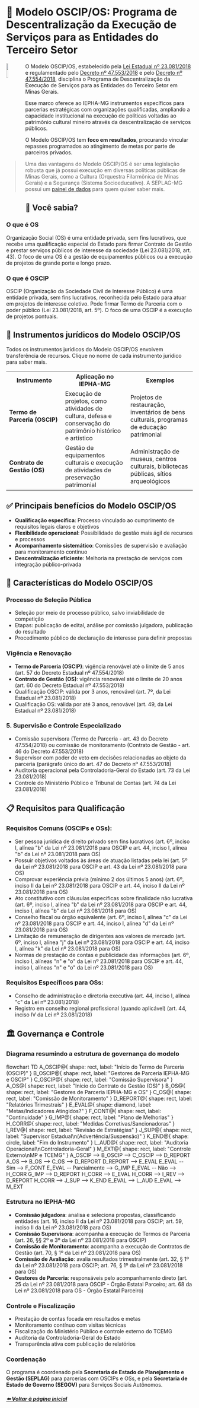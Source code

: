 # 🤝 Modelo OSCIP/OS: Programa de Descentralização da Execução de Serviços para as Entidades do Terceiro Setor

<img 
    src="https://github.com/user-attachments/assets/c7833dcc-2eaa-47bc-b3fb-8e81db286aeb" 
    align="left" 
    width="10%" 
    style="margin-right: 1px;">

O Modelo OSCIP/OS, estabelecido pela [Lei Estadual nº 23.081/2018](https://www.almg.gov.br/legislacao-mineira/LEI/23081/2018/) e regulamentado pelo [Decreto nº 47.553/2018](https://www.almg.gov.br/legislacao-mineira/DEC/47553/2018/) e pelo [Decreto nº 47.554/2018](https://www.almg.gov.br/legislacao-mineira/DEC/47554/2018/), disciplina o Programa de Descentralização da Execução de Serviços para as Entidades do Terceiro Setor em Minas Gerais.

Esse marco oferece ao IEPHA-MG instrumentos específicos para parcerias estratégicas com organizações qualificadas, ampliando a capacidade institucional na execução de políticas voltadas ao patrimônio cultural mineiro através da descentralização de serviços públicos.

O Modelo OSCIP/OS tem **foco em resultados**, procurando vincular repasses programados ao atingimento de metas por parte de parceiros privados.

> Uma das vantagens do Modelo OSCIP/OS é ser uma legislação robusta que já possui execução em diversas políticas públicas de Minas Gerais, como a Cultura (Orquestra Filarmônica de Minas Gerais) e a Segurança (Sistema Socioeducativo).
> A SEPLAG-MG possui um [painel de dados](https://app.powerbi.com/view?r=eyJrIjoiZDU4M2U2OTQtZDM5Yy00ODg3LWFlMDItNTFjM2ZkZTZmMzA4IiwidCI6ImU1ZDNhZTdjLTliMzgtNDhkZS1hMDg3LWY2NzM0YTI4NzU3NCJ9) para quem quiser saber mais.

## 🤔 Você sabia?
### **O que é OS**
Organização Social (OS) é uma entidade privada, sem fins lucrativos, que recebe uma qualificação especial do Estado para firmar Contrato de Gestão e prestar serviços públicos de interesse da sociedade (Lei 23.081/2018, art. 43).
O foco de uma OS é a gestão de equipamentos públicos ou a execução de projetos de grande porte e longo prazo.

### **O que é OSCIP**
OSCIP (Organização da Sociedade Civil de Interesse Público) é uma entidade privada, sem fins lucrativos, reconhecida pelo Estado para atuar em projetos de interesse coletivo. Pode firmar Termo de Parceria com o poder público
(Lei 23.081/2018, art. 5º). O foco de uma OSCIP é a execução de projetos pontuais.

## 💼 Instrumentos jurídicos do Modelo OSCIP/OS

Todos os instrumentos jurídicos do Modelo OSCIP/OS envolvem transferência de recursos. Clique no nome de cada instrumento jurídico para saber mais.

<table>
  <tr>
    <th width="30%">Instrumento</th>
    <th width="35%">Aplicação no IEPHA-MG</th>
    <th width="35%">Exemplos</th>
  </tr>
  <tr>
    <td><strong>Termo de Parceria (OSCIP)</strong></td>
    <td>Execução de projetos, como atividades de cultura, defesa e conservação do patrimônio histórico e artístico</td>
    <td>Projetos de restauração, inventários de bens culturais, programas de educação patrimonial</td>
  </tr>
  <tr>
    <td><strong>Contrato de Gestão (OS)</strong></td>
    <td>Gestão de equipamentos culturais e execução de atividades de preservação patrimonial</td>
    <td>Administração de museus, centros culturais, bibliotecas públicas, sítios arqueológicos</td>
  </tr>
</table>

## ✅ Principais benefícios do Modelo OSCIP/OS

- **Qualificação específica**: Processo vinculado ao cumprimento de requisitos legais claros e objetivos
- **Flexibilidade operacional**: Possibilidade de gestão mais ágil de recursos e processos
- **Acompanhamento sistemático**: Comissões de supervisão e avaliação para monitoramento contínuo
- **Descentralização eficiente**: Melhoria na prestação de serviços com integração público-privada

## 🌟 Características do Modelo OSCIP/OS

### Processo de Seleção Pública

- Seleção por meio de processo público, salvo inviabilidade de competição
- Etapas: publicação de edital, análise por comissão julgadora, publicação do resultado
- Procedimento público de declaração de interesse para definir propostas

### Vigência e Renovação

- **Termo de Parceria (OSCIP)**: vigência renovável até o limite de 5 anos (art. 57 do Decreto Estadual nº 47.554/2018)
- **Contrato de Gestão (OS)**: vigência renovável até o limite de 20 anos (art. 60 do Decreto Estadual nº 47.553/2018)
- Qualificação OSCIP: válida por 3 anos, renovável (art. 7º, da Lei Estadual nº 23.081/2018)
- Qualificação OS: válida por até 3 anos, renovável (art. 49, da Lei Estadual nº 23.081/2018)

### 5. Supervisão e Controle Especializado

- Comissão supervisora (Termo de Parceria - art. 43 do Decreto 47.554/2018) ou comissão de monitoramento (Contrato de Gestão - art. 46 do Decreto 47.553/2018)
- Supervisor com poder de veto em decisões relacionadas ao objeto da parceria (parágrafo único do art. 47 do Decreto nº 47.553/2018)
- Auditoria operacional pela Controladoria-Geral do Estado (art. 73 da Lei 23.081/2018)
- Controle do Ministério Público e Tribunal de Contas (art. 74 da Lei 23.081/2018)

## 📋 Requisitos para Qualificação

### Requisitos Comuns (OSCIPs e OSs):

- Ser pessoa jurídica de direito privado sem fins lucrativos (art. 6º, inciso I, alínea "b" da Lei nº 23.081/2018 para OSCIP e art. 44, inciso I, alínea "b" da Lei nº 23.081/2018 para OS)
- Possuir objetivos voltados às áreas de atuação listadas pela lei (art. 5º da Lei nº 23.081/2018 para OSCIP e art. 43 da Lei nº 23.081/2018 para OS)
- Comprovar experiência prévia (mínimo 2 dos últimos 5 anos) (art. 6º, inciso II da Lei nº 23.081/2018 para OSCIP e art. 44, inciso II da Lei nº 23.081/2018 para OS)
- Ato constitutivo com cláusulas específicas sobre finalidade não lucrativa (art. 6º, inciso I, alínea "b" da Lei nº 23.081/2018 para OSCIP e art. 44, inciso I, alínea "b" da Lei nº 23.081/2018 para OS)
- Conselho fiscal ou órgão equivalente (art. 6º, inciso I, alínea "c" da Lei nº 23.081/2018 para OSCIP e art. 44, inciso I, alínea "d" da Lei nº 23.081/2018 para OS)
- Limitação de remuneração de dirigentes aos valores de mercado (art. 6º, inciso I, alínea "j" da Lei nº 23.081/2018 para OSCIP e art. 44, inciso I, alínea "k" da Lei nº 23.081/2018 para OS)
- Normas de prestação de contas e publicidade das informações (art. 6º, inciso I, alíneas "n" e "o" da Lei nº 23.081/2018 para OSCIP e art. 44, inciso I, alíneas "n" e "o" da Lei nº 23.081/2018 para OS)

### Requisitos Específicos para OSs:

- Conselho de administração e diretoria executiva (art. 44, inciso I, alínea "c" da Lei nº 23.081/2018)
- Registro em conselho regional profissional (quando aplicável) (art. 44, inciso IV da Lei nº 23.081/2018)

## 🏛️ Governança e Controle

### Diagrama resumindo a estrutura de governança do modelo

<div class="mermaid">
flowchart TD
    A_OSCIP@{ shape: rect, label: "Início do Termo de Parceria (OSCIP)" }
    B_OSCIP@{ shape: rect, label: "Gestores de Parceria IEPHA-MG e OSCIP" }
    C_OSCIP@{ shape: rect, label: "Comissão Supervisora" }
    A_OS@{ shape: rect, label: "Início do Contrato de Gestão (OS)" }
    B_OS@{ shape: rect, label: "Gestores de Parceria IEPHA-MG e OS" }
    C_OS@{ shape: rect, label: "Comissão de Monitoramento" }
    D_REPORT@{ shape: rect, label: "Relatórios Trimestrais" }
    E_EVAL@{ shape: diamond, label: "Metas/Indicadores Atingidos?" }
    F_CONT@{ shape: rect, label: "Continuidade" }
    G_IMP@{ shape: rect, label: "Plano de Melhorias" }
    H_CORR@{ shape: rect, label: "Medidas Corretivas/Sancionadoras" }
    I_REV@{ shape: rect, label: "Revisão de Estratégias" }
    J_SUP@{ shape: rect, label: "Supervisor Estadual\n(Advertência/Suspensão)" }
    K_END@{ shape: circle, label: "Fim do Instrumento" }
    L_AUD@{ shape: rect, label: "Auditoria Operacional\nControladoria-Geral" }
    M_EXT@{ shape: rect, label: "Controle Externo\nMP e TCEMG" }
    A_OSCIP --> B_OSCIP --> C_OSCIP --> D_REPORT
    A_OS --> B_OS --> C_OS --> D_REPORT
    D_REPORT --> E_EVAL
    E_EVAL -- Sim --> F_CONT
    E_EVAL -- Parcialmente --> G_IMP
    E_EVAL -- Não --> H_CORR
    G_IMP --> D_REPORT
    H_CORR --> E_EVAL
    H_CORR --> I_REV --> D_REPORT
    H_CORR --> J_SUP --> K_END
    E_EVAL --> L_AUD
    E_EVAL --> M_EXT
</div>

<script type="module">
      import mermaid from 'https://cdn.jsdelivr.net/npm/mermaid@11/dist/mermaid.esm.min.mjs';
    
      mermaid.initialize({ startOnLoad: true });
</script>

### Estrutura no IEPHA-MG

- **Comissão julgadora**: analisa e seleciona propostas, classificando entidades (art. 16, inciso II da Lei nº 23.081/2018 para OSCIP; art. 59, inciso II da Lei nº 23.081/2018 para OS)
- **Comissão Supervisora**: acompanha a execução de Termos de Parceria (art. 26, §§ 2º e 3º da Lei nº 23.081/2018 para OSCIP)
- **Comissão de Monitoramento**: acompanha a execução de Contratos de Gestão (art. 70, § 1º da Lei nº 23.081/2018 para OS)
- **Comissão de Avaliação**: avalia resultados trimestralmente (art. 32, § 1º da Lei nº 23.081/2018 para OSCIP; art. 76, § 1º da Lei nº 23.081/2018 para OS)
- **Gestores de Parceria**: responsáveis pelo acompanhamento direto (art. 25 da Lei nº 23.081/2018 para OSCIP - Órgão Estatal Parceiro; art. 68 da Lei nº 23.081/2018 para OS - Órgão Estatal Parceiro)

### Controle e Fiscalização

- Prestação de contas focada em resultados e metas
- Monitoramento contínuo com visitas técnicas
- Fiscalização do Ministério Público e controle externo do TCEMG
- Auditoria da Controladoria-Geral do Estado
- Transparência ativa com publicação de relatórios

### Coordenação

O programa é coordenado pela **Secretaria de Estado de Planejamento e Gestão (SEPLAG)** para parcerias com OSCIPs e OSs, e pela **Secretaria de Estado de Governo (SEGOV)** para Serviços Sociais Autônomos.

##### [⬅️ Voltar à página inicial](https://lucasfainblat.github.io/manual.appi)
